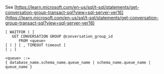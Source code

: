 See [https://learn.microsoft.com/en-us/sql/t-sql/statements/get-conversation-group-transact-sql?view=sql-server-ver16](https://learn.microsoft.com/en-us/sql/t-sql/statements/get-conversation-group-transact-sql?view=sql-server-ver16)
```
[ WAITFOR ( ]  
   GET CONVERSATION GROUP @conversation_group_id  
      FROM <queue>  
[ ) ] [ , TIMEOUT timeout ]  
[ ; ]  
  
<queue> ::=  
{ database_name.schema_name.queue_name | schema_name.queue_name | queue_name }
```
